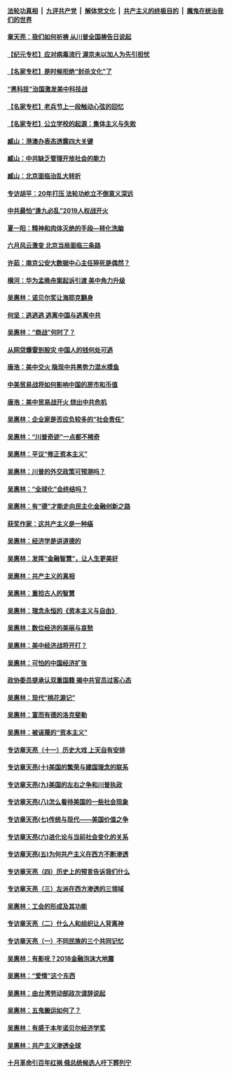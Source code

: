 ####  [法轮功真相](../../../../basic/blob/master/README.md?t=06240902) &nbsp;|&nbsp; [九评共产党](../../../../9ping.md/blob/master/README.md?t=06240902) &nbsp;|&nbsp; [解体党文化](../../../../jtdwh.md/blob/master/README.md?t=06240902)  &nbsp;|&nbsp; [共产主义的终极目的](../../../../gczydzjmd.md/blob/master/README.md?t=06240902) &nbsp;|&nbsp; [魔鬼在统治我们的世界](../../../../mgztzwmdsj.md/blob/master/README.md?t=06240902) 

#### [章天亮：我们如何祈祷 从川普全国祷告日说起](../pages/nsc423/n11944627.md?t=06240902) 

#### [【纪元专栏】应对病毒流行 渥京未以加人为先引担忧](../pages/nsc423/n11875714.md?t=06240902) 

#### [【名家专栏】是时候拒绝“封杀文化”了](../pages/nsc423/n11814093.md?t=06240902) 

#### [“黑科技”治国激发美中科技战](../pages/nsc423/n11638056.md?t=06240902) 

#### [【名家专栏】老兵节上一段触动心弦的回忆](../pages/nsc423/n11646016.md?t=06240902) 

#### [【名家专栏】公立学校的起源：集体主义与失败](../pages/nsc423/n11601833.md?t=06240902) 

#### [臧山：港澳办表态透露四大关键](../pages/nsc423/n11421628.md?t=06240902) 

#### [臧山：中共缺乏管理开放社会的能力](../pages/nsc423/n11407457.md?t=06240902) 

#### [臧山：北京面临治乱大转折](../pages/nsc423/n11406895.md?t=06240902) 

#### [专访胡平：20年打压 法轮功屹立不倒意义深远](../pages/nsc423/n11398800.md?t=06240902) 

#### [中共最怕“逢九必乱”2019人权战开火](../pages/nsc423/n11385248.md?t=06240902) 

#### [夏一阳：精神和肉体灭绝的手段—转化洗脑](../pages/nsc423/n11368250.md?t=06240902) 

#### [六月风云激变 北京当局面临三条路](../pages/nsc423/n11313668.md?t=06240902) 

#### [许茹：南京公安大数据中心主任猝死是偶然？](../pages/nsc423/n11064744.md?t=06240902) 

#### [横河：华为孟晚舟案起诉引渡 美中角力升级](../pages/nsc423/n11027230.md?t=06240902) 

#### [吴惠林：诺贝尔奖让海耶克翻身](../pages/nsc423/n10890049.md?t=06240902) 

#### [何坚：逃逃逃 逃离中国与逃离中共](../pages/nsc423/n10592891.md?t=06240902) 

#### [吴惠林：“商战”何时了？](../pages/nsc423/n10573558.md?t=06240902) 

#### [从网贷爆雷到股灾 中国人的钱何处可逃](../pages/nsc423/n10572800.md?t=06240902) 

#### [唐浩：美中交火 隐现中共黑势力混水摸鱼](../pages/nsc423/n10544040.md?t=06240902) 

#### [中美贸易战将如何影响中国的房市和币值](../pages/nsc423/n10543697.md?t=06240902) 

#### [唐浩：美中贸易战开火 烧出中共危机](../pages/nsc423/n10540126.md?t=06240902) 

#### [吴惠林：企业家是否应负较多的“社会责任”](../pages/nsc423/n10535022.md?t=06240902) 

#### [吴惠林：“川普奇迹”一点都不稀奇](../pages/nsc423/n10512808.md?t=06240902) 

#### [吴惠林：平议“修正资本主义”](../pages/nsc423/n10495724.md?t=06240902) 

#### [吴惠林：川普的外交政策可预测吗？](../pages/nsc423/n10462387.md?t=06240902) 

#### [吴惠林：“全球化”会终结吗？](../pages/nsc423/n10452838.md?t=06240902) 

#### [吴惠林：有“德”才能走向民主化金融创新之路](../pages/nsc423/n10432292.md?t=06240902) 

#### [获奖作家：这共产主义是一种癌](../pages/nsc423/n10431541.md?t=06240902) 

#### [吴惠林：经济学是讲道德的](../pages/nsc423/n10398014.md?t=06240902) 

#### [吴惠林：发挥“金融智慧”，让人生更美好](../pages/nsc423/n10375019.md?t=06240902) 

#### [吴惠林：共产主义的真相](../pages/nsc423/n10351394.md?t=06240902) 

#### [吴惠林：重拾古人的智慧](../pages/nsc423/n10337691.md?t=06240902) 

#### [吴惠林：理念永恒的《资本主义与自由》](../pages/nsc423/n10316274.md?t=06240902) 

#### [吴惠林：数位经济的美丽与哀愁](../pages/nsc423/n10292946.md?t=06240902) 

#### [吴惠林：美中经济战将开打？](../pages/nsc423/n10258825.md?t=06240902) 

#### [吴惠林：可怕的中国经济扩张](../pages/nsc423/n10219147.md?t=06240902) 

#### [政协委员提承认双重国籍 揭中共官员过客心态](../pages/nsc423/n10208809.md?t=06240902) 

#### [吴惠林：现代“桃花源记”](../pages/nsc423/n10185234.md?t=06240902) 

#### [吴惠林：富而有德的洛克斐勒](../pages/nsc423/n10142264.md?t=06240902) 

#### [吴惠林：被诬蔑的“资本主义”](../pages/nsc423/n10124816.md?t=06240902) 

#### [专访章天亮（十一）历史大戏 上天自有安排](../pages/nsc423/n10094905.md?t=06240902) 

#### [专访章天亮(十)美国的繁荣与建国理念的联系](../pages/nsc423/n10094899.md?t=06240902) 

#### [专访章天亮(九)美国的左右之争和川普执政](../pages/nsc423/n10094889.md?t=06240902) 

#### [专访章天亮(八)怎么看待美国的一些社会现象](../pages/nsc423/n10094857.md?t=06240902) 

#### [专访章天亮(七)传统与现代——美国价值之争](../pages/nsc423/n10093140.md?t=06240902) 

#### [专访章天亮(六)进化论与当前社会变化的关系](../pages/nsc423/n10092036.md?t=06240902) 

#### [专访章天亮(五)为何共产主义在西方不断渗透](../pages/nsc423/n10083620.md?t=06240902) 

#### [专访章天亮（四）历史上的预言告诉我们什么](../pages/nsc423/n10083606.md?t=06240902) 

#### [专访章天亮（三）左派在西方渗透的三领域](../pages/nsc423/n10081115.md?t=06240902) 

#### [吴惠林：工会的形成及其功能](../pages/nsc423/n10080633.md?t=06240902) 

#### [专访章天亮（二）什么人和组织让人背离神](../pages/nsc423/n10076637.md?t=06240902) 

#### [专访章天亮（一）不同民族的三个共同记忆](../pages/nsc423/n10074188.md?t=06240902) 

#### [吴惠林：有影呒？2018金融泡沫大地震](../pages/nsc423/n10040534.md?t=06240902) 

#### [吴惠林：“爱情”这个东西](../pages/nsc423/n10019423.md?t=06240902) 

#### [吴惠林：由台湾劳动部政次请辞说起](../pages/nsc423/n9979679.md?t=06240902) 

#### [吴惠林：五鬼搬运如何了？](../pages/nsc423/n9925338.md?t=06240902) 

#### [吴惠林：有感于本年诺贝尔经济学奖](../pages/nsc423/n9871883.md?t=06240902) 

#### [吴惠林：共产主义渗透全球](../pages/nsc423/n9812748.md?t=06240902) 

#### [十月革命引百年红祸 俄总统候选人吁下葬列宁](../pages/nsc423/n9810182.md?t=06240902) 


